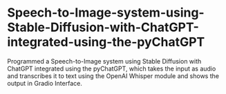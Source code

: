 # Speech-to-Image-system-using-Stable-Diffusion-with-ChatGPT-integrated-using-the-pyChatGPT
Programmed a Speech-to-Image system using Stable Diffusion with ChatGPT integrated using the pyChatGPT, which takes the input as audio and transcribes it to text using the OpenAI Whisper module and shows the output in Gradio Interface.

